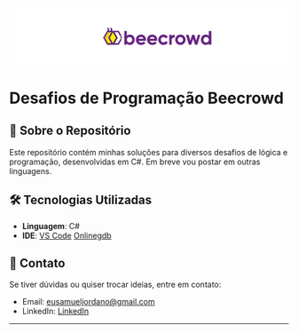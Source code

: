![Banner](img/Banner%20Git.png) 
# Desafios de Programação Beecrowd

## 📜 Sobre o Repositório
Este repositório contém minhas soluções para diversos desafios de lógica e programação, desenvolvidas em C#. Em breve vou postar em outras linguagens. 

## 🛠 Tecnologias Utilizadas
- **Linguagem**: C#
- **IDE**: [VS Code](https://code.visualstudio.com/) [Onlinegdb](https://www.onlinegdb.com/)

## 📧 Contato

Se tiver dúvidas ou quiser trocar ideias, entre em contato:
- Email: eusamueljordano@gmail.com
- LinkedIn: [LinkedIn](https://www.linkedin.com/in/samueljordano/)

---
